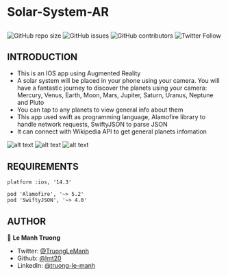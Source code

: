 # Solar-System-AR
## 
<!--- These are examples. See https://shields.io for others or to customize this set of shields. You might want to include dependencies, project status and licence info here --->
![GitHub repo size](https://img.shields.io/github/repo-size/lmt20/Solar-System-AR)
![GitHub issues](https://img.shields.io/github/issues/lmt20/Solar-System-AR)
![GitHub contributors](https://img.shields.io/github/contributors/lmt20/Solar-System-AR)
![Twitter Follow](https://img.shields.io/twitter/follow/TruongLeManh?style=social)

INTRODUCTION
------------
- This is an IOS app using Augmented Reality
- A solar system will be placed in your phone using your camera. You will have a fantastic journey to discover the planets using your camera: Mercury, Venus, Earth, Moon, Mars, Jupiter, Saturn, Uranus, Neptune and Pluto
- You can tap to any planets to view general info about them 
- This app used swift as programming language, Alamofire library to handle network requests, SwiftyJSON to parse JSON
- It can connect with Wikipedia API to get general planets infomation

![alt text](https://github.com/lmt20/Images/blob/main/Solar%20System%20AR/IMG_6884.PNG)
![alt text](https://github.com/lmt20/Images/blob/main/Solar%20System%20AR/IMG_6885.PNG)
![alt text](https://github.com/lmt20/Images/blob/main/Solar%20System%20AR/IMG_6886.PNG)

REQUIREMENTS
------------
    platform :ios, '14.3'
    
    pod 'Alamofire', '~> 5.2'
    pod 'SwiftyJSON', '~> 4.0'

AUTHOR
-----------
👤 **Le Manh Truong**
* Twitter: [@TruongLeManh](https://twitter.com/TruongLeManh)
* Github: [@lmt20](https://github.com/lmt20)
* LinkedIn: [@truong-le-manh](https://www.linkedin.com/in/truong-le-manh/)

